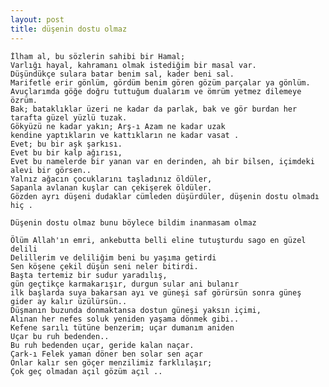 ```yaml
---
layout: post
title: düşenin dostu olmaz
---
```


    İlham al, bu sözlerin sahibi bir Hamal;
    Varlığı hayal, kahramanı olmak istediğim bir masal var.
    Düşündükçe sulara batar benim sal, kader beni sal.
    Marifetle erir gönlüm, gördüm benim gören gözüm parçalar ya gönlüm.
    Avuçlarımda göğe doğru tuttuğum dualarım ve ömrüm yetmez dilemeye özrüm.
    Bak; bataklıklar üzeri ne kadar da parlak, bak ve gör burdan her tarafta güzel yüzlü tuzak.
    Gökyüzü ne kadar yakın; Arş-ı Azam ne kadar uzak
    kendine yaptıkların ve kattıkların ne kadar vasat .
    Evet; bu bir aşk şarkısı.
    Evet bu bir kalp ağırısı,
    Evet bu namelerde bir yanan var en derinden, ah bir bilsen, içimdeki alevi bir görsen..
    Yalnız ağacın çocuklarını taşladınız öldüler,
    Sapanla avlanan kuşlar can çekişerek öldüler.
    Gözden ayrı düşeni dudaklar cümleden düşürdüler, düşenin dostu olmadı hiç .

    Düşenin dostu olmaz bunu böylece bildim inanmasam olmaz

    Ölüm Allah'ın emri, ankebutta belli eline tutuşturdu sago en güzel delili
    Delillerim ve deliliğim beni bu yaşıma getirdi
    Sen köşene çekil düşün seni neler bitirdi.
    Başta tertemiz bir sudur yaradılış,
    gün geçtikçe karmakarışır, durgun sular ani bulanır
    ilk başlarda suya bakarsan ayı ve güneşi saf görürsün sonra güneş gider ay kalır üzülürsün..
    Düşmanın buzunda donmaktansa dostun güneşi yaksın içimi,
    Alınan her nefes soluk yeniden yaşama dönmek gibi..
    Kefene sarılı tütüne benzerim; uçar dumanım aniden
    Uçar bu ruh bedenden..
    Bu ruh bedenden uçar, geride kalan naçar.
    Çark-ı Felek yaman döner ben solar sen açar
    Onlar kalır sen göçer menzilimiz farklılaşır;
    Çok geç olmadan açıl gözüm açıl ..

